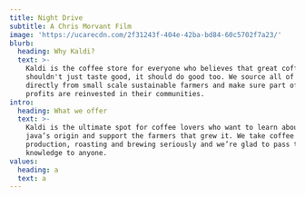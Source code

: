 ```yaml
---
title: Night Drive
subtitle: A Chris Morvant Film
image: 'https://ucarecdn.com/2f31243f-404e-42ba-bd84-60c5702f7a23/'
blurb:
  heading: Why Kaldi?
  text: >-
    Kaldi is the coffee store for everyone who believes that great coffee
    shouldn't just taste good, it should do good too. We source all of our beans
    directly from small scale sustainable farmers and make sure part of the
    profits are reinvested in their communities.
intro:
  heading: What we offer
  text: >-
    Kaldi is the ultimate spot for coffee lovers who want to learn about their
    java’s origin and support the farmers that grew it. We take coffee
    production, roasting and brewing seriously and we’re glad to pass that
    knowledge to anyone.
values:
  heading: a
  text: a
---
```


